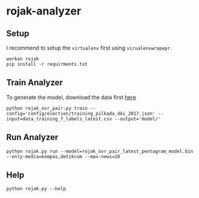 # rojak-analyzer

## Setup
I recommend to setup the `virtualenv` first using `virualenvwrapepr`.

    workon rojak
    pip install -r requirments.txt

## Train Analyzer
To generate the model, download the data first [here](https://slack-files.com/T2JFL31BR-F2YTDSLCT-0eceb7b18e)

    python rojak_ovr_pair.py train --config='config/election/training_pilkada_dki_2017.json' --input=data_training_7_labels_latest.csv --output='model/'

## Run Analyzer

    python rojak.py run --model=rojak_ovr_pair_latest_pentagram_model.bin --only-media=kompas,detikcom --max-news=20

## Help

    python rojak.py --help
